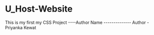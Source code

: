 # U_Host-Website
This is my first my CSS Project 
----Author Name --------------
Author - Priyanka Kewat 
